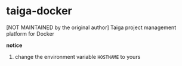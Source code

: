 # taiga-docker
[NOT MAINTAINED by the original author] Taiga project management platform for Docker

**notice**

1. change the environment variable `HOSTNAME` to yours
